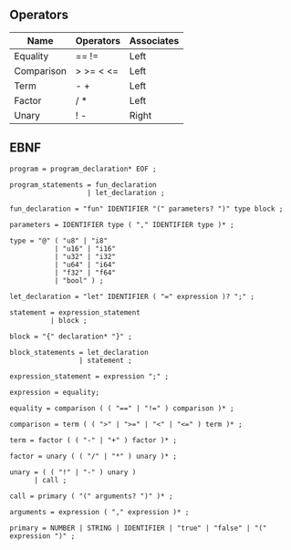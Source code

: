 ## Operators

| Name       | Operators | Associates |
|------------|-----------|------------|
| Equality   | == !=     | Left       |
| Comparison | > >= < <= | Left       |
| Term       | - +       | Left       |
| Factor     | / *       | Left       |
| Unary      | ! -       | Right      |


## EBNF
```ebnf
program = program_declaration* EOF ;

program_statements = fun_declaration
                   | let_declaration ;

fun_declaration = "fun" IDENTIFIER "(" parameters? ")" type block ;

parameters = IDENTIFIER type ( "," IDENTIFIER type )* ;

type = "@" ( "u8" | "i8" 
           | "u16" | "i16" 
           | "u32" | "i32" 
           | "u64" | "i64" 
           | "f32" | "f64" 
           | "bool" ) ;

let_declaration = "let" IDENTIFIER ( "=" expression )? ";" ;

statement = expression_statement 
          | block ;

block = "{" declaration* "}" ;

block_statements = let_declaration 
                 | statement ;

expression_statement = expression ";" ;

expression = equality;

equality = comparison ( ( "==" | "!=" ) comparison )* ;

comparison = term ( ( ">" | ">=" | "<" | "<=" ) term )* ;

term = factor ( ( "-" | "+" ) factor )* ;

factor = unary ( ( "/" | "*" ) unary )* ;

unary = ( ( "!" | "-" ) unary ) 
      | call ;

call = primary ( "(" arguments? ")" )* ;

arguments = expression ( "," expression )* ;

primary = NUMBER | STRING | IDENTIFIER | "true" | "false" | "(" expression ")" ;
```
